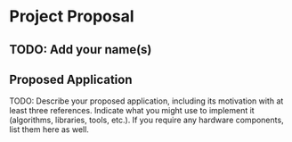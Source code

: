 # Project Proposal

## TODO: Add your name(s)

## Proposed Application

TODO: Describe your proposed application, including its motivation with at least three references. Indicate what you might use to implement it (algorithms, libraries, tools, etc.). If you require any hardware components, list them here as well.